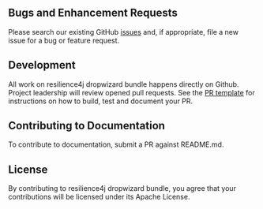 ## Bugs and Enhancement Requests
Please search our existing GitHub [issues](https://github.com/homeaway/dropwizard-resilience4j-bundle/issues) and, if appropriate, file a
 new issue for a bug or feature request.

## Development
All work on resilience4j dropwizard bundle happens directly on Github. Project leadership will review opened
pull requests. See the [PR template](https://github.com/homeaway/dropwizard-resilience4j-bundle/blob/master/.github/pull_request_template.md) for instructions on how to build, test and document your PR.

## Contributing to Documentation
To contribute to documentation, submit a PR against README.md.

## License
By contributing to resilience4j dropwizard bundle, you agree that your contributions will be licensed
under its Apache License.

